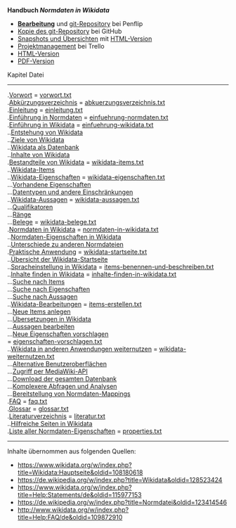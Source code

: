 **Handbuch *Normdaten in Wikidata***

* **[Bearbeitung](https://www.penflip.com/nichtich/normdaten-in-wikidata)** und [git-Repository](https://www.penflip.com/nichtich/normdaten-in-wikidata.git) bei Penflip
* [Kopie des git-Repository](https://github.com/hshdb/normdaten-in-wikidata) bei GitHub
* [Snapshots und Übersichten](http://hshwd.jakobvoss.de/) mit [HTML-Version](http://hshwd.jakobvoss.de/normdaten-in-wikidata.html)
* [Projektmanagement](https://trello.com/hshwd2014) bei Trello
* [HTML-Version](normdaten-in-wikidata.html)
* [PDF-Version](normdaten-in-wikidata.pdf)

Kapitel                                                                                                                    Datei
-------------------------------------------------------------------------------------------------------------------------- ------------------------------------------------------------------------------------------------------------------------------------------------
.[Vorwort](normdaten-in-wikidata.html#vorwort)                                                                             = [vorwort.txt](https://www.penflip.com/nichtich/normdaten-in-wikidata/blob/master/vorwort.txt)                                              
.[Abkürzungsverzeichnis](normdaten-in-wikidata.html#abkürzungsverzeichnis)                                                 = [abkuerzungsverzeichnis.txt](https://www.penflip.com/nichtich/normdaten-in-wikidata/blob/master/abkuerzungsverzeichnis.txt)                
.[Einleitung](normdaten-in-wikidata.html#einleitung)                                                                       = [einleitung.txt](https://www.penflip.com/nichtich/normdaten-in-wikidata/blob/master/einleitung.txt)                                        
.[Einführung in Normdaten](normdaten-in-wikidata.html#einführung-in-normdaten)                                             = [einfuehrung-normdaten.txt](https://www.penflip.com/nichtich/normdaten-in-wikidata/blob/master/einfuehrung-normdaten.txt)                  
.[Einführung in Wikidata](normdaten-in-wikidata.html#einführung-in-wikidata)                                               = [einfuehrung-wikidata.txt](https://www.penflip.com/nichtich/normdaten-in-wikidata/blob/master/einfuehrung-wikidata.txt)                    
..[Entstehung von Wikidata](normdaten-in-wikidata.html#entstehung-von-wikidata)                                                                                                                                                                                         
..[Ziele von Wikidata](normdaten-in-wikidata.html#ziele-von-wikidata)                                                                                                                                                                                                   
..[Wikidata als Datenbank](normdaten-in-wikidata.html#wikidata-als-datenbank)                                                                                                                                                                                           
..[Inhalte von Wikidata](normdaten-in-wikidata.html#inhalte-von-wikidata)                                                                                                                                                                                               
.[Bestandteile von Wikidata](normdaten-in-wikidata.html#bestandteile-von-wikidata)                                         = [wikidata-items.txt](https://www.penflip.com/nichtich/normdaten-in-wikidata/blob/master/wikidata-items.txt)                                
..[Wikidata-Items](normdaten-in-wikidata.html#wikidataitems)                                                                                                                                                                                                            
..[Wikidata-Eigenschaften](normdaten-in-wikidata.html#wikidataeigenschaften)                                               = [wikidata-eigenschaften.txt](https://www.penflip.com/nichtich/normdaten-in-wikidata/blob/master/wikidata-eigenschaften.txt)                
...[Vorhandene Eigenschaften](normdaten-in-wikidata.html#vorhandene-eigenschaften)                                                                                                                                                                                      
...[Datentypen und andere Einschränkungen](normdaten-in-wikidata.html#datentypen-und-andere-einschränkungen)                                                                                                                                                            
..[Wikidata-Aussagen](normdaten-in-wikidata.html#wikidataaussagen)                                                         = [wikidata-aussagen.txt](https://www.penflip.com/nichtich/normdaten-in-wikidata/blob/master/wikidata-aussagen.txt)                          
...[Qualifikatoren](normdaten-in-wikidata.html#qualifikatoren)                                                                                                                                                                                                          
...[Ränge](normdaten-in-wikidata.html#ränge)                                                                                                                                                                                                                            
...[Belege](normdaten-in-wikidata.html#belege)                                                                             = [wikidata-belege.txt](https://www.penflip.com/nichtich/normdaten-in-wikidata/blob/master/wikidata-belege.txt)                              
.[Normdaten in Wikidata](normdaten-in-wikidata.html#normdaten-in-wikidata)                                                 = [normdaten-in-wikidata.txt](https://www.penflip.com/nichtich/normdaten-in-wikidata/blob/master/normdaten-in-wikidata.txt)                  
..[Normdaten-Eigenschaften in Wikidata](normdaten-in-wikidata.html#normdateneigenschaften-in-wikidata)                                                                                                                                                                  
..[Unterschiede zu anderen Normdateien](normdaten-in-wikidata.html#unterschiede-zu-anderen-normdateien)                                                                                                                                                                 
.[Praktische Anwendung](normdaten-in-wikidata.html#praktische-anwendung)                                                   = [wikidata-startseite.txt](https://www.penflip.com/nichtich/normdaten-in-wikidata/blob/master/wikidata-startseite.txt)                      
..[Übersicht der Wikidata-Startseite](normdaten-in-wikidata.html#�bersicht-der-wikidatastartseite)                                                                                                                                                                      
..[Spracheinstellung in Wikidata](normdaten-in-wikidata.html#spracheinstellung-in-wikidata)                                = [items-benennen-und-beschreiben.txt](https://www.penflip.com/nichtich/normdaten-in-wikidata/blob/master/items-benennen-und-beschreiben.txt)
..[Inhalte finden in Wikidata](normdaten-in-wikidata.html#inhalte-finden-in-wikidata)                                      = [inhalte-finden-in-wikidata.txt](https://www.penflip.com/nichtich/normdaten-in-wikidata/blob/master/inhalte-finden-in-wikidata.txt)        
...[Suche nach Items](normdaten-in-wikidata.html#suche-nach-items)                                                                                                                                                                                                      
...[Suche nach Eigenschaften](normdaten-in-wikidata.html#suche-nach-eigenschaften)                                                                                                                                                                                      
...[Suche nach Aussagen](normdaten-in-wikidata.html#suche-nach-aussagen)                                                                                                                                                                                                
..[Wikidata-Bearbeitungen](normdaten-in-wikidata.html#wikidatabearbeitungen)                                               = [items-erstellen.txt](https://www.penflip.com/nichtich/normdaten-in-wikidata/blob/master/items-erstellen.txt)                              
...[Neue Items anlegen](normdaten-in-wikidata.html#neue-items-anlegen)                                                                                                                                                                                                  
...[Übersetzungen in Wikidata](normdaten-in-wikidata.html#�bersetzungen-in-wikidata)                                                                                                                                                                                    
...[Aussagen bearbeiten](normdaten-in-wikidata.html#aussagen-bearbeiten)                                                                                                                                                                                                
...[Neue Eigenschaften vorschlagen](normdaten-in-wikidata.html#neue-eigenschaften-vorschlagen)                                                                                                                                                                          
                                                                                                                           = [eigenschaften-vorschlagen.txt](https://www.penflip.com/nichtich/normdaten-in-wikidata/blob/master/eigenschaften-vorschlagen.txt)          
..[Wikidata in anderen Anwendungen weiternutzen](normdaten-in-wikidata.html#wikidata-in-anderen-anwendungen-weiternutzen)  = [wikidata-weiternutzen.txt](https://www.penflip.com/nichtich/normdaten-in-wikidata/blob/master/wikidata-weiternutzen.txt)                  
...[Alternative Benutzeroberflächen](normdaten-in-wikidata.html#alternative-benutzeroberflächen)                                                                                                                                                                        
...[Zugriff per MediaWiki-API](normdaten-in-wikidata.html#zugriff-per-mediawikiapi)                                                                                                                                                                                     
...[Download der gesamten Datenbank](normdaten-in-wikidata.html#download-der-gesamten-datenbank)                                                                                                                                                                        
...[Komplexere Abfragen und Analysen](normdaten-in-wikidata.html#komplexere-abfragen-und-analysen)                                                                                                                                                                      
...[Bereitstellung von Normdaten-Mappings](normdaten-in-wikidata.html#bereitstellung-von-normdatenmappings)                                                                                                                                                             
.[FAQ](normdaten-in-wikidata.html#faq)                                                                                     = [faq.txt](https://www.penflip.com/nichtich/normdaten-in-wikidata/blob/master/faq.txt)                                                      
.[Glossar](normdaten-in-wikidata.html#glossar)                                                                             = [glossar.txt](https://www.penflip.com/nichtich/normdaten-in-wikidata/blob/master/glossar.txt)                                              
.[Literaturverzeichnis](normdaten-in-wikidata.html#literaturverzeichnis)                                                   = [literatur.txt](https://www.penflip.com/nichtich/normdaten-in-wikidata/blob/master/literatur.txt)                                          
..[Hilfreiche Seiten in Wikidata](normdaten-in-wikidata.html#hilfreiche-seiten-in-wikidata)                                                                                                                                                                             
.[Liste aller Normdaten-Eigenschaften](normdaten-in-wikidata.html#liste-aller-normdateneigenschaften)                      = [properties.txt](https://www.penflip.com/nichtich/normdaten-in-wikidata/blob/master/properties.txt)                                        
-------------------------------------------------------------------------------------------------------------------------- ------------------------------------------------------------------------------------------------------------------------------------------------


Inhalte übernommen aus folgenden Quellen:

* <https://www.wikidata.org/w/index.php?title=Wikidata:Hauptseite&oldid=108180618>
* <https://de.wikipedia.org/w/index.php?title=Wikidata&oldid=128523424>
* <https://www.wikidata.org/w/index.php?title=Help:Statements/de&oldid=115977153>
* <https://de.wikipedia.org/w/index.php?title=Normdatei&oldid=123414546>
* <http://www.wikidata.org/w/index.php?title=Help:FAQ/de&oldid=109872910>
